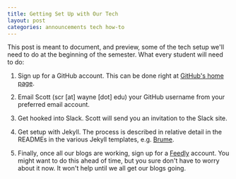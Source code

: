 ```yaml
---
title: Getting Set Up with Our Tech
layout: post
categories: announcements tech how-to
---
```

This post is meant to document, and preview, some of the tech setup we'll need to do at the beginning of the semester. What every student will need to do:
1. Sign up for a GitHub account. This can be done right at [GitHub's home page](https://github.com/).

2. Email Scott (scr [at] wayne [dot] edu) your GitHub username from your preferred email account.

3. Get hooked into Slack. Scott will send you an invitation to the Slack site.

4. Get setup with Jekyll. The process is described in relative detail in the READMEs in the various Jekyll templates, e.g. [Brume](https://github.com/eng7006/jekyll-brume).

5. Finally, once all our blogs are working, sign up for a [Feedly](http://feedly.com) account. You might want to do this ahead of time, but you sure don't have to worry about it now. It won't help until we all get our blogs going.

